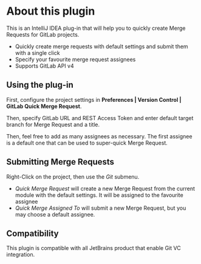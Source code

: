 About this plugin
=================

This is an IntelliJ IDEA plug-in that will help you to quickly
create Merge Requests for GitLab projects.

* Quickly create merge requests with default settings and submit them with a single click
* Specify your favourite merge request assignees
* Supports GitLab API v4

Using the plug-in
-----------------

First, configure the project settings in
**Preferences | Version Control | GitLab Quick Merge Request**.

Then, specify GitLab URL and REST Access Token and enter
default target branch for Merge Request and a title.

Then, feel free to add as many assignees as necessary. The first
assignee is a default one that can be used to super-quick
Merge Request.

Submitting Merge Requests
-------------------------
Right-Click on the project, then use the *Git* submenu.

* *Quick Merge Request* will create a new Merge Request
from the current module with the default settings. It will be assigned
to the favourite assignee
* *Quick Merge Assigned To* will submit a new Merge Request,
but you may choose a default assignee.


Compatibility
-------------

This plugin is compatible with all JetBrains product that enable
Git VC integration.